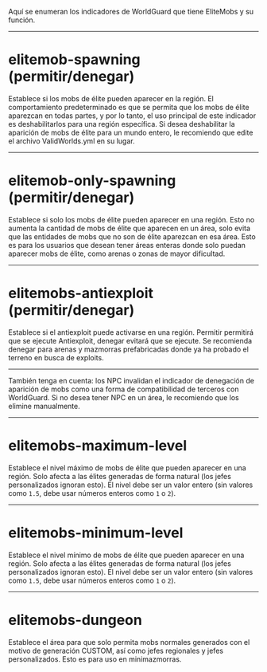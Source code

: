 Aquí se enumeran los indicadores de WorldGuard que tiene EliteMobs y su función.

***

# elitemob-spawning (permitir/denegar)
Establece si los mobs de élite pueden aparecer en la región. El comportamiento predeterminado es que se permita que los mobs de élite aparezcan en todas partes, y por lo tanto, el uso principal de este indicador es deshabilitarlos para una región específica. Si desea deshabilitar la aparición de mobs de élite para un mundo entero, le recomiendo que edite el archivo ValidWorlds.yml en su lugar.

***

# elitemob-only-spawning (permitir/denegar)
Establece si solo los mobs de élite pueden aparecer en una región. Esto no aumenta la cantidad de mobs de élite que aparecen en un área, solo evita que las entidades de mobs que no son de élite aparezcan en esa área. Esto es para los usuarios que desean tener áreas enteras donde solo puedan aparecer mobs de élite, como arenas o zonas de mayor dificultad.

***

# elitemobs-antiexploit (permitir/denegar)
Establece si el antiexploit puede activarse en una región. Permitir permitirá que se ejecute Antiexploit, denegar evitará que se ejecute. Se recomienda denegar para arenas y mazmorras prefabricadas donde ya ha probado el terreno en busca de exploits.

***

También tenga en cuenta: los NPC invalidan el indicador de denegación de aparición de mobs como una forma de compatibilidad de terceros con WorldGuard. Si no desea tener NPC en un área, le recomiendo que los elimine manualmente.

***

# elitemobs-maximum-level

Establece el nivel máximo de mobs de élite que pueden aparecer en una región. Solo afecta a las élites generadas de forma natural (los jefes personalizados ignoran esto). El nivel debe ser un valor entero (sin valores como `1.5`, debe usar números enteros como `1` o `2`).

***

# elitemobs-minimum-level

Establece el nivel mínimo de mobs de élite que pueden aparecer en una región. Solo afecta a las élites generadas de forma natural (los jefes personalizados ignoran esto). El nivel debe ser un valor entero (sin valores como `1.5`, debe usar números enteros como `1` o `2`).

***

# elitemobs-dungeon

Establece el área para que solo permita mobs normales generados con el motivo de generación CUSTOM, así como jefes regionales y jefes personalizados. Esto es para uso en minimazmorras.
